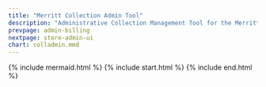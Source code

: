 ```yaml
---
title: "Merritt Collection Admin Tool"
description: "Administrative Collection Management Tool for the Merritt Team"
prevpage: admin-billing
nextpage: store-admin-ui
chart: colladmin.mmd
---
```


{% include mermaid.html %}
{% include start.html %}
{% include end.html %}